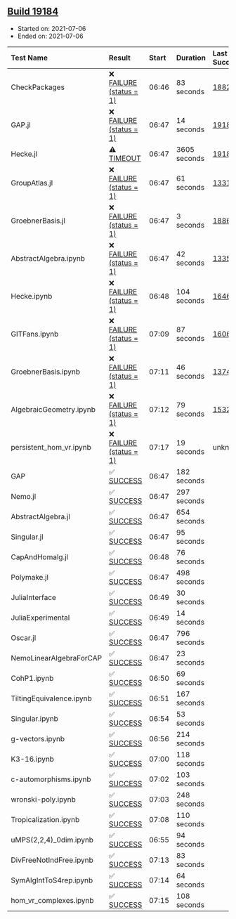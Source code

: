 ## [Build 19184](https://oscarci.mathematik.uni-kl.de/job/oscar/19184/)

* Started on: 2021-07-06
* Ended on: 2021-07-06

| Test Name    | Result | Start | Duration | Last Success | First Failure |
|:-------------|:-------|:------|:---------|:-------------|:--------------|
| CheckPackages | ❌ [FAILURE (status = 1)](https://oscarci.mathematik.uni-kl.de/job/oscar/19184/artifact/logs/build-19184/CheckPackages.log) | 06:46 | 83 seconds | [18822](https://oscarci.mathematik.uni-kl.de/job/oscar/18822/) | [18823](https://oscarci.mathematik.uni-kl.de/job/oscar/18823/) |
| GAP.jl | ❌ [FAILURE (status = 1)](https://oscarci.mathematik.uni-kl.de/job/oscar/19184/artifact/logs/build-19184/GAP.jl.log) | 06:47 | 14 seconds | [19183](https://oscarci.mathematik.uni-kl.de/job/oscar/19183/) | [19184](https://oscarci.mathematik.uni-kl.de/job/oscar/19184/) |
| Hecke.jl | ⚠ [TIMEOUT](https://oscarci.mathematik.uni-kl.de/job/oscar/19184/artifact/logs/build-19184/Hecke.jl.log) | 06:47 | 3605 seconds | [19183](https://oscarci.mathematik.uni-kl.de/job/oscar/19183/) | [19184](https://oscarci.mathematik.uni-kl.de/job/oscar/19184/) |
| GroupAtlas.jl | ❌ [FAILURE (status = 1)](https://oscarci.mathematik.uni-kl.de/job/oscar/19184/artifact/logs/build-19184/GroupAtlas.jl.log) | 06:47 | 61 seconds | [13311](https://oscarci.mathematik.uni-kl.de/job/oscar/13311/) | [13312](https://oscarci.mathematik.uni-kl.de/job/oscar/13312/) |
| GroebnerBasis.jl | ❌ [FAILURE (status = 1)](https://oscarci.mathematik.uni-kl.de/job/oscar/19184/artifact/logs/build-19184/GroebnerBasis.jl.log) | 06:47 | 3 seconds | [18864](https://oscarci.mathematik.uni-kl.de/job/oscar/18864/) | [18865](https://oscarci.mathematik.uni-kl.de/job/oscar/18865/) |
| AbstractAlgebra.ipynb | ❌ [FAILURE (status = 1)](https://oscarci.mathematik.uni-kl.de/job/oscar/19184/artifact/logs/build-19184/AbstractAlgebra.ipynb.log) | 06:47 | 42 seconds | [13355](https://oscarci.mathematik.uni-kl.de/job/oscar/13355/) | [13356](https://oscarci.mathematik.uni-kl.de/job/oscar/13356/) |
| Hecke.ipynb | ❌ [FAILURE (status = 1)](https://oscarci.mathematik.uni-kl.de/job/oscar/19184/artifact/logs/build-19184/Hecke.ipynb.log) | 06:48 | 104 seconds | [16463](https://oscarci.mathematik.uni-kl.de/job/oscar/16463/) | [16464](https://oscarci.mathematik.uni-kl.de/job/oscar/16464/) |
| GITFans.ipynb | ❌ [FAILURE (status = 1)](https://oscarci.mathematik.uni-kl.de/job/oscar/19184/artifact/logs/build-19184/GITFans.ipynb.log) | 07:09 | 87 seconds | [16068](https://oscarci.mathematik.uni-kl.de/job/oscar/16068/) | [16069](https://oscarci.mathematik.uni-kl.de/job/oscar/16069/) |
| GroebnerBasis.ipynb | ❌ [FAILURE (status = 1)](https://oscarci.mathematik.uni-kl.de/job/oscar/19184/artifact/logs/build-19184/GroebnerBasis.ipynb.log) | 07:11 | 46 seconds | [13748](https://oscarci.mathematik.uni-kl.de/job/oscar/13748/) | [13749](https://oscarci.mathematik.uni-kl.de/job/oscar/13749/) |
| AlgebraicGeometry.ipynb | ❌ [FAILURE (status = 1)](https://oscarci.mathematik.uni-kl.de/job/oscar/19184/artifact/logs/build-19184/AlgebraicGeometry.ipynb.log) | 07:12 | 79 seconds | [15322](https://oscarci.mathematik.uni-kl.de/job/oscar/15322/) | [15323](https://oscarci.mathematik.uni-kl.de/job/oscar/15323/) |
| persistent_hom_vr.ipynb | ❌ [FAILURE (status = 1)](https://oscarci.mathematik.uni-kl.de/job/oscar/19184/artifact/logs/build-19184/persistent_hom_vr.ipynb.log) | 07:17 | 19 seconds | unknown | unknown |
| GAP | ✅ [SUCCESS](https://oscarci.mathematik.uni-kl.de/job/oscar/19184/artifact/logs/build-19184/GAP.log) | 06:47 | 182 seconds |  |  |
| Nemo.jl | ✅ [SUCCESS](https://oscarci.mathematik.uni-kl.de/job/oscar/19184/artifact/logs/build-19184/Nemo.jl.log) | 06:47 | 297 seconds |  |  |
| AbstractAlgebra.jl | ✅ [SUCCESS](https://oscarci.mathematik.uni-kl.de/job/oscar/19184/artifact/logs/build-19184/AbstractAlgebra.jl.log) | 06:47 | 654 seconds |  |  |
| Singular.jl | ✅ [SUCCESS](https://oscarci.mathematik.uni-kl.de/job/oscar/19184/artifact/logs/build-19184/Singular.jl.log) | 06:47 | 95 seconds |  |  |
| CapAndHomalg.jl | ✅ [SUCCESS](https://oscarci.mathematik.uni-kl.de/job/oscar/19184/artifact/logs/build-19184/CapAndHomalg.jl.log) | 06:48 | 76 seconds |  |  |
| Polymake.jl | ✅ [SUCCESS](https://oscarci.mathematik.uni-kl.de/job/oscar/19184/artifact/logs/build-19184/Polymake.jl.log) | 06:47 | 498 seconds |  |  |
| JuliaInterface | ✅ [SUCCESS](https://oscarci.mathematik.uni-kl.de/job/oscar/19184/artifact/logs/build-19184/JuliaInterface.log) | 06:49 | 30 seconds |  |  |
| JuliaExperimental | ✅ [SUCCESS](https://oscarci.mathematik.uni-kl.de/job/oscar/19184/artifact/logs/build-19184/JuliaExperimental.log) | 06:49 | 14 seconds |  |  |
| Oscar.jl | ✅ [SUCCESS](https://oscarci.mathematik.uni-kl.de/job/oscar/19184/artifact/logs/build-19184/Oscar.jl.log) | 06:47 | 796 seconds |  |  |
| NemoLinearAlgebraForCAP | ✅ [SUCCESS](https://oscarci.mathematik.uni-kl.de/job/oscar/19184/artifact/logs/build-19184/NemoLinearAlgebraForCAP.log) | 06:47 | 23 seconds |  |  |
| CohP1.ipynb | ✅ [SUCCESS](https://oscarci.mathematik.uni-kl.de/job/oscar/19184/artifact/logs/build-19184/CohP1.ipynb.log) | 06:50 | 69 seconds |  |  |
| TiltingEquivalence.ipynb | ✅ [SUCCESS](https://oscarci.mathematik.uni-kl.de/job/oscar/19184/artifact/logs/build-19184/TiltingEquivalence.ipynb.log) | 06:51 | 167 seconds |  |  |
| Singular.ipynb | ✅ [SUCCESS](https://oscarci.mathematik.uni-kl.de/job/oscar/19184/artifact/logs/build-19184/Singular.ipynb.log) | 06:54 | 53 seconds |  |  |
| g-vectors.ipynb | ✅ [SUCCESS](https://oscarci.mathematik.uni-kl.de/job/oscar/19184/artifact/logs/build-19184/g-vectors.ipynb.log) | 06:56 | 214 seconds |  |  |
| K3-16.ipynb | ✅ [SUCCESS](https://oscarci.mathematik.uni-kl.de/job/oscar/19184/artifact/logs/build-19184/K3-16.ipynb.log) | 07:00 | 118 seconds |  |  |
| c-automorphisms.ipynb | ✅ [SUCCESS](https://oscarci.mathematik.uni-kl.de/job/oscar/19184/artifact/logs/build-19184/c-automorphisms.ipynb.log) | 07:02 | 103 seconds |  |  |
| wronski-poly.ipynb | ✅ [SUCCESS](https://oscarci.mathematik.uni-kl.de/job/oscar/19184/artifact/logs/build-19184/wronski-poly.ipynb.log) | 07:03 | 248 seconds |  |  |
| Tropicalization.ipynb | ✅ [SUCCESS](https://oscarci.mathematik.uni-kl.de/job/oscar/19184/artifact/logs/build-19184/Tropicalization.ipynb.log) | 07:08 | 110 seconds |  |  |
| uMPS(2,2,4)_0dim.ipynb | ✅ [SUCCESS](https://oscarci.mathematik.uni-kl.de/job/oscar/19184/artifact/logs/build-19184/uMPS-2-2-4-_0dim.ipynb.log) | 06:55 | 94 seconds |  |  |
| DivFreeNotIndFree.ipynb | ✅ [SUCCESS](https://oscarci.mathematik.uni-kl.de/job/oscar/19184/artifact/logs/build-19184/DivFreeNotIndFree.ipynb.log) | 07:13 | 83 seconds |  |  |
| SymAlgIntToS4rep.ipynb | ✅ [SUCCESS](https://oscarci.mathematik.uni-kl.de/job/oscar/19184/artifact/logs/build-19184/SymAlgIntToS4rep.ipynb.log) | 07:14 | 64 seconds |  |  |
| hom_vr_complexes.ipynb | ✅ [SUCCESS](https://oscarci.mathematik.uni-kl.de/job/oscar/19184/artifact/logs/build-19184/hom_vr_complexes.ipynb.log) | 07:15 | 108 seconds |  |  |
